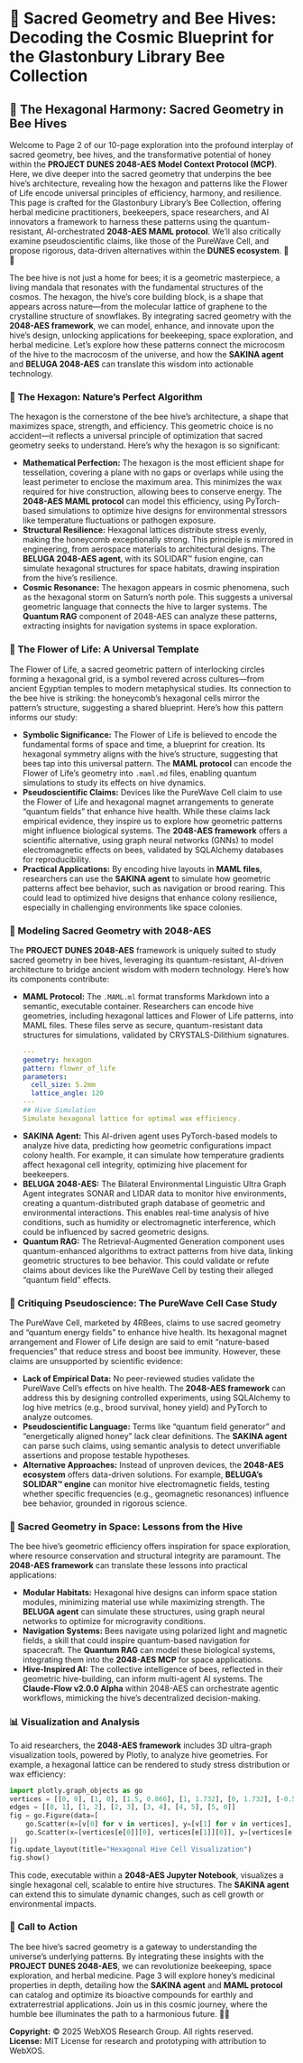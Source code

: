 # 🐝 Sacred Geometry and Bee Hives: Decoding the Cosmic Blueprint for the Glastonbury Library Bee Collection

## 🌌 The Hexagonal Harmony: Sacred Geometry in Bee Hives

Welcome to Page 2 of our 10-page exploration into the profound interplay of sacred geometry, bee hives, and the transformative potential of honey within the **PROJECT DUNES 2048-AES Model Context Protocol (MCP)**. Here, we dive deeper into the sacred geometry that underpins the bee hive’s architecture, revealing how the hexagon and patterns like the Flower of Life encode universal principles of efficiency, harmony, and resilience. This page is crafted for the Glastonbury Library’s Bee Collection, offering herbal medicine practitioners, beekeepers, space researchers, and AI innovators a framework to harness these patterns using the quantum-resistant, AI-orchestrated **2048-AES MAML protocol**. We’ll also critically examine pseudoscientific claims, like those of the PureWave Cell, and propose rigorous, data-driven alternatives within the **DUNES ecosystem**. 🐪✨

The bee hive is not just a home for bees; it is a geometric masterpiece, a living mandala that resonates with the fundamental structures of the cosmos. The hexagon, the hive’s core building block, is a shape that appears across nature—from the molecular lattice of graphene to the crystalline structure of snowflakes. By integrating sacred geometry with the **2048-AES framework**, we can model, enhance, and innovate upon the hive’s design, unlocking applications for beekeeping, space exploration, and herbal medicine. Let’s explore how these patterns connect the microcosm of the hive to the macrocosm of the universe, and how the **SAKINA agent** and **BELUGA 2048-AES** can translate this wisdom into actionable technology.

### 🐝 The Hexagon: Nature’s Perfect Algorithm

The hexagon is the cornerstone of the bee hive’s architecture, a shape that maximizes space, strength, and efficiency. This geometric choice is no accident—it reflects a universal principle of optimization that sacred geometry seeks to understand. Here’s why the hexagon is so significant:

- **Mathematical Perfection:** The hexagon is the most efficient shape for tessellation, covering a plane with no gaps or overlaps while using the least perimeter to enclose the maximum area. This minimizes the wax required for hive construction, allowing bees to conserve energy. The **2048-AES MAML protocol** can model this efficiency, using PyTorch-based simulations to optimize hive designs for environmental stressors like temperature fluctuations or pathogen exposure.
- **Structural Resilience:** Hexagonal lattices distribute stress evenly, making the honeycomb exceptionally strong. This principle is mirrored in engineering, from aerospace materials to architectural designs. The **BELUGA 2048-AES agent**, with its SOLIDAR™ fusion engine, can simulate hexagonal structures for space habitats, drawing inspiration from the hive’s resilience.
- **Cosmic Resonance:** The hexagon appears in cosmic phenomena, such as the hexagonal storm on Saturn’s north pole. This suggests a universal geometric language that connects the hive to larger systems. The **Quantum RAG** component of 2048-AES can analyze these patterns, extracting insights for navigation systems in space exploration.

### 🌸 The Flower of Life: A Universal Template

The Flower of Life, a sacred geometric pattern of interlocking circles forming a hexagonal grid, is a symbol revered across cultures—from ancient Egyptian temples to modern metaphysical studies. Its connection to the bee hive is striking: the honeycomb’s hexagonal cells mirror the pattern’s structure, suggesting a shared blueprint. Here’s how this pattern informs our study:

- **Symbolic Significance:** The Flower of Life is believed to encode the fundamental forms of space and time, a blueprint for creation. Its hexagonal symmetry aligns with the hive’s structure, suggesting that bees tap into this universal pattern. The **MAML protocol** can encode the Flower of Life’s geometry into `.maml.md` files, enabling quantum simulations to study its effects on hive dynamics.
- **Pseudoscientific Claims:** Devices like the PureWave Cell claim to use the Flower of Life and hexagonal magnet arrangements to generate “quantum fields” that enhance hive health. While these claims lack empirical evidence, they inspire us to explore how geometric patterns might influence biological systems. The **2048-AES framework** offers a scientific alternative, using graph neural networks (GNNs) to model electromagnetic effects on bees, validated by SQLAlchemy databases for reproducibility.
- **Practical Applications:** By encoding hive layouts in **MAML files**, researchers can use the **SAKINA agent** to simulate how geometric patterns affect bee behavior, such as navigation or brood rearing. This could lead to optimized hive designs that enhance colony resilience, especially in challenging environments like space colonies.

### 🧠 Modeling Sacred Geometry with 2048-AES

The **PROJECT DUNES 2048-AES** framework is uniquely suited to study sacred geometry in bee hives, leveraging its quantum-resistant, AI-driven architecture to bridge ancient wisdom with modern technology. Here’s how its components contribute:

- **MAML Protocol:** The `.MAML.ml` format transforms Markdown into a semantic, executable container. Researchers can encode hive geometries, including hexagonal lattices and Flower of Life patterns, into MAML files. These files serve as secure, quantum-resistant data structures for simulations, validated by CRYSTALS-Dilithium signatures.
  ```yaml
  ---
  geometry: hexagon
  pattern: flower_of_life
  parameters:
    cell_size: 5.2mm
    lattice_angle: 120
  ---
  ## Hive Simulation
  Simulate hexagonal lattice for optimal wax efficiency.
  ```
- **SAKINA Agent:** This AI-driven agent uses PyTorch-based models to analyze hive data, predicting how geometric configurations impact colony health. For example, it can simulate how temperature gradients affect hexagonal cell integrity, optimizing hive placement for beekeepers.
- **BELUGA 2048-AES:** The Bilateral Environmental Linguistic Ultra Graph Agent integrates SONAR and LIDAR data to monitor hive environments, creating a quantum-distributed graph database of geometric and environmental interactions. This enables real-time analysis of hive conditions, such as humidity or electromagnetic interference, which could be influenced by sacred geometric designs.
- **Quantum RAG:** The Retrieval-Augmented Generation component uses quantum-enhanced algorithms to extract patterns from hive data, linking geometric structures to bee behavior. This could validate or refute claims about devices like the PureWave Cell by testing their alleged “quantum field” effects.

### 🔬 Critiquing Pseudoscience: The PureWave Cell Case Study

The PureWave Cell, marketed by 4RBees, claims to use sacred geometry and “quantum energy fields” to enhance hive health. Its hexagonal magnet arrangement and Flower of Life design are said to emit “nature-based frequencies” that reduce stress and boost bee immunity. However, these claims are unsupported by scientific evidence:

- **Lack of Empirical Data:** No peer-reviewed studies validate the PureWave Cell’s effects on hive health. The **2048-AES framework** can address this by designing controlled experiments, using SQLAlchemy to log hive metrics (e.g., brood survival, honey yield) and PyTorch to analyze outcomes.
- **Pseudoscientific Language:** Terms like “quantum field generator” and “energetically aligned honey” lack clear definitions. The **SAKINA agent** can parse such claims, using semantic analysis to detect unverifiable assertions and propose testable hypotheses.
- **Alternative Approaches:** Instead of unproven devices, the **2048-AES ecosystem** offers data-driven solutions. For example, **BELUGA’s SOLIDAR™ engine** can monitor hive electromagnetic fields, testing whether specific frequencies (e.g., geomagnetic resonances) influence bee behavior, grounded in rigorous science.

### 🚀 Sacred Geometry in Space: Lessons from the Hive

The bee hive’s geometric efficiency offers inspiration for space exploration, where resource conservation and structural integrity are paramount. The **2048-AES framework** can translate these lessons into practical applications:

- **Modular Habitats:** Hexagonal hive designs can inform space station modules, minimizing material use while maximizing strength. The **BELUGA agent** can simulate these structures, using graph neural networks to optimize for microgravity conditions.
- **Navigation Systems:** Bees navigate using polarized light and magnetic fields, a skill that could inspire quantum-based navigation for spacecraft. The **Quantum RAG** can model these biological systems, integrating them into the **2048-AES MCP** for space applications.
- **Hive-Inspired AI:** The collective intelligence of bees, reflected in their geometric hive-building, can inform multi-agent AI systems. The **Claude-Flow v2.0.0 Alpha** within 2048-AES can orchestrate agentic workflows, mimicking the hive’s decentralized decision-making.

### 📊 Visualization and Analysis

To aid researchers, the **2048-AES framework** includes 3D ultra-graph visualization tools, powered by Plotly, to analyze hive geometries. For example, a hexagonal lattice can be rendered to study stress distribution or wax efficiency:

```python
import plotly.graph_objects as go
vertices = [[0, 0], [1, 0], [1.5, 0.866], [1, 1.732], [0, 1.732], [-0.5, 0.866]]
edges = [[0, 1], [1, 2], [2, 3], [3, 4], [4, 5], [5, 0]]
fig = go.Figure(data=[
    go.Scatter(x=[v[0] for v in vertices], y=[v[1] for v in vertices], mode='markers'),
    go.Scatter(x=[vertices[e[0]][0], vertices[e[1]][0]], y=[vertices[e[0]][1], vertices[e[1]][1]], mode='lines')
])
fig.update_layout(title="Hexagonal Hive Cell Visualization")
fig.show()
```

This code, executable within a **2048-AES Jupyter Notebook**, visualizes a single hexagonal cell, scalable to entire hive structures. The **SAKINA agent** can extend this to simulate dynamic changes, such as cell growth or environmental impacts.

### 📜 Call to Action

The bee hive’s sacred geometry is a gateway to understanding the universe’s underlying patterns. By integrating these insights with the **PROJECT DUNES 2048-AES**, we can revolutionize beekeeping, space exploration, and herbal medicine. Page 3 will explore honey’s medicinal properties in depth, detailing how the **SAKINA agent** and **MAML protocol** can catalog and optimize its bioactive compounds for earthly and extraterrestrial applications. Join us in this cosmic journey, where the humble bee illuminates the path to a harmonious future. 🌌✨

**Copyright:** © 2025 WebXOS Research Group. All rights reserved.  
**License:** MIT License for research and prototyping with attribution to WebXOS.